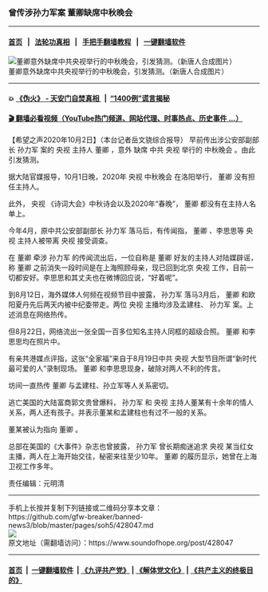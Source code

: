 ### 曾传涉孙力军案 董卿缺席中秋晚会
------------------------

#### [首页](https://github.com/gfw-breaker/banned-news3/blob/master/README.md) &nbsp;&nbsp;|&nbsp;&nbsp; [法轮功真相](https://github.com/begood0513/basic/blob/master/README.md)  &nbsp;&nbsp;|&nbsp;&nbsp; [手把手翻墙教程](https://github.com/gfw-breaker/guides/wiki)  &nbsp;&nbsp;|&nbsp;&nbsp; [一键翻墙软件](https://github.com/gfw-breaker/nogfw/blob/master/README.md)  



<div><img alt="董卿意外缺席中共央视举行的中秋晚会，引发猜测。（新唐人合成图片）" src="https://img.soundofhope.org/2020-10/20160831031623106-800x450-1601645832773.jpg"/>
<br/><figcaption class="caption">
 董卿意外缺席中共央视举行的中秋晚会，引发猜测。（新唐人合成图片）
</figcaption></div><hr/>

#### 💥 [《伪火》 - 天安门自焚真相 ](http://158.247.195.190:10000/videos/blog/weihuo.html)&nbsp; |&nbsp; [“1400例”谎言揭秘  ](http://158.247.195.190:10000/videos/blog/jiexi1400.html)

#### [ 🎬  翻墙必看视频（YouTube热门频道、网站代理、时事热点、历史事件 ...）](https://github.com/gfw-breaker/links/blob/master/banned.md)

<div><div class="Content__Wrapper sc-1bvya0-0 grZQxZ">
 <p class="meta-top">
  <span class="meta">
   【希望之声2020年10月2日】（本台记者岳文骁综合报导）
  </span>
  早前传出涉公安部副部长
  <ok href="/term/268543">
   孙力军
  </ok>
  案的
  <ok href="/term/2563">
   央视
  </ok>
  主持人
  <ok href="/term/146931">
   董卿
  </ok>
  ，意外
  <ok href="/term/59341">
   缺席
  </ok>
  中共
  <ok href="/term/2563">
   央视
  </ok>
  举行的
  <ok href="/term/148422">
   中秋晚会
  </ok>
  。由此引发猜测。
 </p>
 <p>
  据大陆官媒报导，10月1日晚，2020年
  <ok href="/term/2563">
   央视
  </ok>
  <ok href="/term/148422">
   中秋晚会
  </ok>
  在洛阳举行，
  <ok href="/term/146931">
   董卿
  </ok>
  没有担任主持人。
 </p>
 <div class="AD_Embed__Wrap-sc-1xslmin-0 igMuqX module desktop">
  <div>
  </div>
 </div>
 <p>
  此外，
  <ok href="/term/2563">
   央视
  </ok>
  《诗词大会》中秋诗会以及2020年“春晚”，
  <ok href="/term/146931">
   董卿
  </ok>
  都没有在主持人名单上。
 </p>
 <p>
  今年4月，原中共公安部副部长
  <ok href="/term/268543">
   孙力军
  </ok>
  落马后，有传闻指，
  <ok href="/term/146931">
   董卿
  </ok>
  、李思思等
  <ok href="/term/2563">
   央视
  </ok>
  主持人被带离
  <ok href="/term/2563">
   央视
  </ok>
  接受调查。
 </p>
 <p>
  在
  <ok href="/term/146931">
   董卿
  </ok>
  牵涉
  <ok href="/term/268543">
   孙力军
  </ok>
  的传闻流出后，一位自称是
  <ok href="/term/146931">
   董卿
  </ok>
  好友的主持人对陆媒辟谣，称
  <ok href="/term/146931">
   董卿
  </ok>
  之前消失一段时间是在上海照顾母亲，现已回到北京
  <ok href="/term/2563">
   央视
  </ok>
  工作，目前一切都安好。李思思和其丈夫也在微博回应说，“好着呢”。
 </p>
 <p>
  到8月12日，海外媒体人何频在视频节目中披露，
  <ok href="/term/268543">
   孙力军
  </ok>
  落马3月后，
  <ok href="/term/146931">
   董卿
  </ok>
  和欧阳夏丹先后两天内被中纪委带走。两位
  <ok href="/term/2563">
   央视
  </ok>
  主播均涉及孟建柱、
  <ok href="/term/268543">
   孙力军
  </ok>
  案。上述消息在网络热传。
 </p>
 <p>
  但8月22日，网络流出一张全国一百多位知名主持人同框的超级合照。
  <ok href="/term/146931">
   董卿
  </ok>
  和李思思均在照片中。
 </p>
 <p>
  有亲共港媒点评指，这张“全家福”来自于8月19日中共
  <ok href="/term/2563">
   央视
  </ok>
  大型节目所谓“新时代最可爱的人”录制现场。
  <ok href="/term/146931">
   董卿
  </ok>
  和李思思现身，破除对两人不利的传言。
 </p>
 <p>
  坊间一直热传
  <ok href="/term/146931">
   董卿
  </ok>
  与孟建柱、孙立军等人关系密切。
 </p>
 <p>
  逃亡美国的大陆富商郭文贵曾爆料，
  <ok href="/term/268543">
   孙力军
  </ok>
  和
  <ok href="/term/2563">
   央视
  </ok>
  主持人董某有十余年的情人关系，两人还有孩子。并表示董某和孟建柱也有过不一般的关系。
 </p>
 <p>
  董某被认为指向
  <ok href="/term/146931">
   董卿
  </ok>
  。
 </p>
 <p>
  总部在美国的《大事件》杂志也曾披露，
  <ok href="/term/268543">
   孙力军
  </ok>
  曾长期痴迷追求
  <ok href="/term/2563">
   央视
  </ok>
  某当红女主播，两人在上海开始交往，秘密来往至少10年。
  <ok href="/term/146931">
   董卿
  </ok>
  的履历显示，她曾在上海卫视工作多年。
 </p>
 <p class="meta-btm">
  责任编辑：元明清
 </p>
</div>
</div>
<hr/>
手机上长按并复制下列链接或二维码分享本文章：<br/>
https://github.com/gfw-breaker/banned-news3/blob/master/pages/soh5/428047.md <br/>
<a href='https://github.com/gfw-breaker/banned-news3/blob/master/pages/soh5/428047.md'><img src='https://github.com/gfw-breaker/banned-news3/blob/master/pages/soh5/428047.md.png'/></a> <br/>
原文地址（需翻墙访问）：https://www.soundofhope.org/post/428047


------------------------
#### [首页](https://github.com/gfw-breaker/banned-news3/blob/master/README.md) &nbsp;|&nbsp; [一键翻墙软件](https://github.com/gfw-breaker/nogfw/blob/master/README.md) &nbsp;| [《九评共产党》](https://github.com/gfw-breaker/9ping.md/blob/master/README.md#九评之一评共产党是什么) | [《解体党文化》](https://github.com/gfw-breaker/jtdwh.md/blob/master/README.md) | [《共产主义的终极目的》](https://github.com/gfw-breaker/gczydzjmd.md/blob/master/README.md)


<img src='http://gfw-breaker.win/banned-news3/pages/soh5/428047.md' width='0px' height='0px'/>